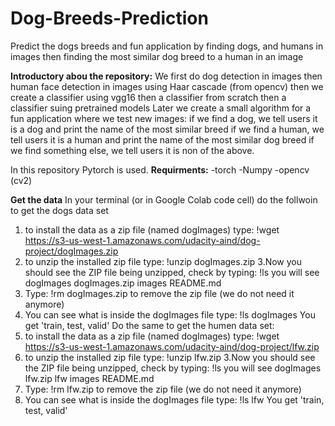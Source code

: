 # Dog-Breeds-Prediction
Predict the dogs breeds and fun application by finding dogs, and humans in images then finding the most similar dog breed to a human in an image

**Introductory abou the repository:**
We first do dog detection in images
then human face detection in images using Haar cascade (from opencv)
then we create a classifier using vgg16
then a classifier from scratch
then a classifier suing pretrained models
Later we create a small algorithm for a fun application where we test new images:
  if we find a dog, we tell users it is a dog and print the name of the most similar breed
  if we find a human, we tell users it is a human and print the name of the most similar dog breed
  if we find something else, we tell users it is non of the above.

In this repository Pytorch is used.
**Requirments:** 
 -torch
 -Numpy
 -opencv (cv2)

**Get the data**
In your terminal (or in Google Colab code cell) do the follwoin to get the dogs data set
1. to install the data as a zip file (named dogImages) type:
    !wget https://s3-us-west-1.amazonaws.com/udacity-aind/dog-project/dogImages.zip
2. to unzip the installed zip file type:
    !unzip dogImages.zip
3.Now you should see the ZIP file being unzipped, check by typing:
    !ls
    you will see dogImages dogImages.zip images README.md
4. Type:
    !rm dogImages.zip to remove the zip file (we do not need it anymore)
5. You can see what is inside the dogImages file type:
    !ls dogImages
    You get 'train, test, valid'
Do the same to get the humen data set:
1. to install the data as a zip file (named dogImages) type:
    !wget https://s3-us-west-1.amazonaws.com/udacity-aind/dog-project/lfw.zip
2. to unzip the installed zip file type:
    !unzip lfw.zip
3.Now you should see the ZIP file being unzipped, check by typing:
    !ls
    you will see dogImages lfw.zip lfw images README.md
4. Type:
    !rm lfw.zip to remove the zip file (we do not need it anymore)
5. You can see what is inside the dogImages file type:
    !ls lfw
    You get 'train, test, valid'
    
   
    

